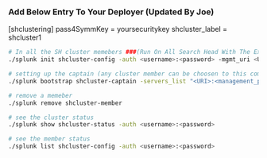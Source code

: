 ### Add Below Entry To Your Deployer (Updated By Joe)

[shclustering]
pass4SymmKey = yoursecuritykey
shcluster_label = shcluster1

```sh 
# In all the SH cluster memebers ###(Run On All Search Head With The Exception Of Deployer)
./splunk init shcluster-config -auth <username>:<password> -mgmt_uri <URI>:<management_port> -replication_port <replication_port> -replication_factor <n> -conf_deploy_fetch_url <URL>:<management_port> -secret <security_key> -shcluster_label <label>
```
```sh 
# setting up the captain (any cluster member can be choosen to this command, that perticular instance will be the first captain)
./splunk bootstrap shcluster-captain -servers_list "<URI>:<management_port>,<URI>:<management_port>,..." -auth <username>:<password>
```
```sh 
# remove a memeber 
./splunk remove shcluster-member
```
```sh 
# see the cluster status
./splunk show shcluster-status -auth <username>:<password>
```
```sh 
# see the member status
./splunk list shcluster-config -auth <username>:<password>
```

